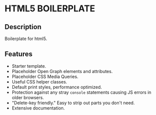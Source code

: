 # HTML5 BOILERPLATE

## Description
Boilerplate for html5.

## Features

- Starter template.
- Placeholder Open Graph elements and attributes.
- Placeholder CSS Media Queries.
- Useful CSS helper classes.
- Default print styles, performance optimized.
- Protection against any stray `console` statements causing JS errors in older browsers.
- "Delete-key friendly." Easy to strip out parts you don't need.
- Extensive documentation.


